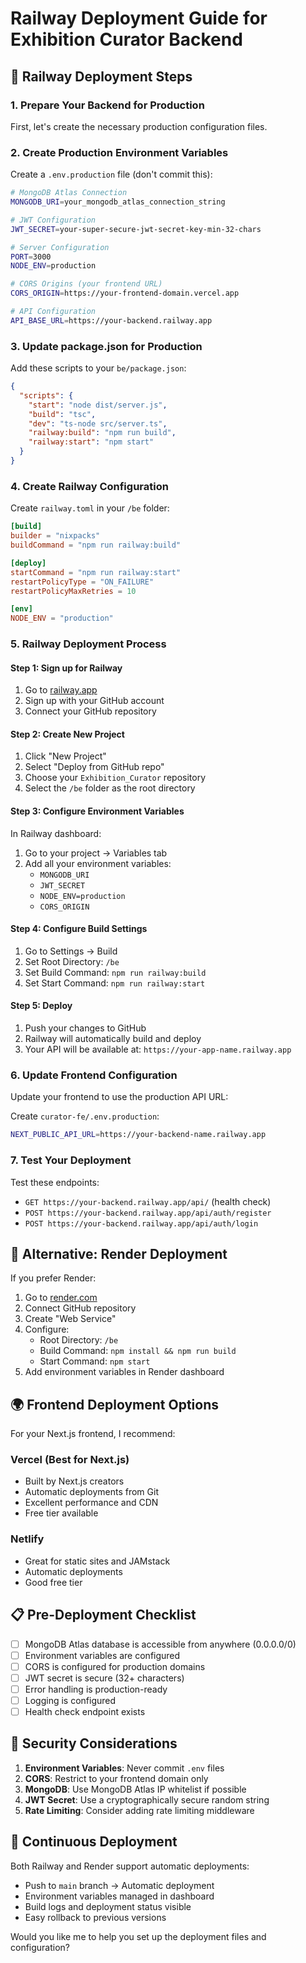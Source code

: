 # Railway Deployment Guide for Exhibition Curator Backend

## 🚂 Railway Deployment Steps

### 1. Prepare Your Backend for Production

First, let's create the necessary production configuration files.

### 2. Create Production Environment Variables

Create a `.env.production` file (don't commit this):

```bash
# MongoDB Atlas Connection
MONGODB_URI=your_mongodb_atlas_connection_string

# JWT Configuration  
JWT_SECRET=your-super-secure-jwt-secret-key-min-32-chars

# Server Configuration
PORT=3000
NODE_ENV=production

# CORS Origins (your frontend URL)
CORS_ORIGIN=https://your-frontend-domain.vercel.app

# API Configuration
API_BASE_URL=https://your-backend.railway.app
```

### 3. Update package.json for Production

Add these scripts to your `be/package.json`:

```json
{
  "scripts": {
    "start": "node dist/server.js",
    "build": "tsc",
    "dev": "ts-node src/server.ts",
    "railway:build": "npm run build",
    "railway:start": "npm start"
  }
}
```

### 4. Create Railway Configuration

Create `railway.toml` in your `/be` folder:

```toml
[build]
builder = "nixpacks"
buildCommand = "npm run railway:build"

[deploy]
startCommand = "npm run railway:start"
restartPolicyType = "ON_FAILURE"
restartPolicyMaxRetries = 10

[env]
NODE_ENV = "production"
```

### 5. Railway Deployment Process

#### Step 1: Sign up for Railway
1. Go to [railway.app](https://railway.app)
2. Sign up with your GitHub account
3. Connect your GitHub repository

#### Step 2: Create New Project
1. Click "New Project"
2. Select "Deploy from GitHub repo"
3. Choose your `Exhibition_Curator` repository
4. Select the `/be` folder as the root directory

#### Step 3: Configure Environment Variables
In Railway dashboard:
1. Go to your project → Variables tab
2. Add all your environment variables:
   - `MONGODB_URI`
   - `JWT_SECRET`
   - `NODE_ENV=production`
   - `CORS_ORIGIN`

#### Step 4: Configure Build Settings
1. Go to Settings → Build
2. Set Root Directory: `/be`
3. Set Build Command: `npm run railway:build`
4. Set Start Command: `npm run railway:start`

#### Step 5: Deploy
1. Push your changes to GitHub
2. Railway will automatically build and deploy
3. Your API will be available at: `https://your-app-name.railway.app`

### 6. Update Frontend Configuration

Update your frontend to use the production API URL:

Create `curator-fe/.env.production`:
```bash
NEXT_PUBLIC_API_URL=https://your-backend-name.railway.app
```

### 7. Test Your Deployment

Test these endpoints:
- `GET https://your-backend.railway.app/api/` (health check)
- `POST https://your-backend.railway.app/api/auth/register`
- `POST https://your-backend.railway.app/api/auth/login`

## 🔧 Alternative: Render Deployment

If you prefer Render:

1. Go to [render.com](https://render.com)
2. Connect GitHub repository
3. Create "Web Service"
4. Configure:
   - Root Directory: `/be`
   - Build Command: `npm install && npm run build`
   - Start Command: `npm start`
5. Add environment variables in Render dashboard

## 🌍 Frontend Deployment Options

For your Next.js frontend, I recommend:

### Vercel (Best for Next.js)
- Built by Next.js creators
- Automatic deployments from Git
- Excellent performance and CDN
- Free tier available

### Netlify
- Great for static sites and JAMstack
- Automatic deployments
- Good free tier

## 📋 Pre-Deployment Checklist

- [ ] MongoDB Atlas database is accessible from anywhere (0.0.0.0/0)
- [ ] Environment variables are configured
- [ ] CORS is configured for production domains
- [ ] JWT secret is secure (32+ characters)
- [ ] Error handling is production-ready
- [ ] Logging is configured
- [ ] Health check endpoint exists

## 🚨 Security Considerations

1. **Environment Variables**: Never commit `.env` files
2. **CORS**: Restrict to your frontend domain only
3. **MongoDB**: Use MongoDB Atlas IP whitelist if possible
4. **JWT Secret**: Use a cryptographically secure random string
5. **Rate Limiting**: Consider adding rate limiting middleware

## 🔄 Continuous Deployment

Both Railway and Render support automatic deployments:
- Push to `main` branch → Automatic deployment
- Environment variables managed in dashboard
- Build logs and deployment status visible
- Easy rollback to previous versions

Would you like me to help you set up the deployment files and configuration?
